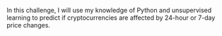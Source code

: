In this challenge, I will use my knowledge of Python and unsupervised learning to predict if cryptocurrencies are affected by 24-hour or 7-day price changes.
